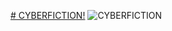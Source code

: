 [# CYBERFICTION!](https://sajinprakas.github.io/CYBERFICTION/)
![CYBERFICTION](https://github.com/sajinprakas/CYBERFICTION/assets/93714378/30e93495-1cf1-4171-b6ae-767a5509b931)
